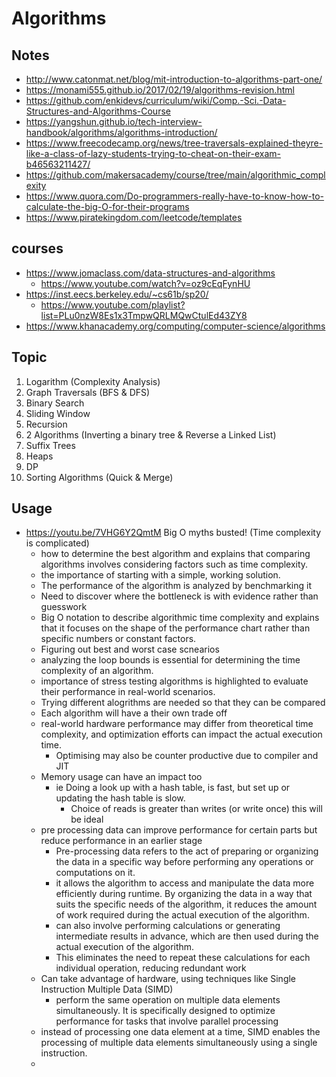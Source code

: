 # Algorithms

## Notes

- http://www.catonmat.net/blog/mit-introduction-to-algorithms-part-one/
- https://monami555.github.io/2017/02/19/algorithms-revision.html
- https://github.com/enkidevs/curriculum/wiki/Comp.-Sci.-Data-Structures-and-Algorithms-Course
- https://yangshun.github.io/tech-interview-handbook/algorithms/algorithms-introduction/
- https://www.freecodecamp.org/news/tree-traversals-explained-theyre-like-a-class-of-lazy-students-trying-to-cheat-on-their-exam-b46563211427/
- https://github.com/makersacademy/course/tree/main/algorithmic_complexity
- https://www.quora.com/Do-programmers-really-have-to-know-how-to-calculate-the-big-O-for-their-programs
- https://www.piratekingdom.com/leetcode/templates
## courses

- https://www.jomaclass.com/data-structures-and-algorithms
  - https://www.youtube.com/watch?v=oz9cEqFynHU
- https://inst.eecs.berkeley.edu/~cs61b/sp20/
  - https://www.youtube.com/playlist?list=PLu0nzW8Es1x3TmpwQRLMQwCtulEd43ZY8
- https://www.khanacademy.org/computing/computer-science/algorithms

## Topic

1. Logarithm (Complexity Analysis)
2. Graph Traversals (BFS & DFS)
3. Binary Search
4. Sliding Window
5. Recursion
6. 2 Algorithms (Inverting a binary tree & Reverse a Linked List)
7. Suffix Trees
8. Heaps
9. DP
10. Sorting Algorithms (Quick & Merge)

## Usage 

- https://youtu.be/7VHG6Y2QmtM Big O myths busted! (Time complexity is complicated)
  - how to determine the best algorithm and explains that comparing algorithms involves considering factors such as time complexity.
  - the importance of starting with a simple, working solution.
  - The performance of the algorithm is analyzed by benchmarking it
  - Need to discover where the  bottleneck is with evidence rather than guesswork 
  - Big O notation to describe algorithmic time complexity and explains that it focuses on the shape of the performance chart rather than specific numbers or constant factors.
  - Figuring out best and worst case scnearios
  - analyzing the loop bounds is essential for determining the time complexity of an algorithm.
  - importance of stress testing algorithms is highlighted to evaluate their performance in real-world scenarios.
  - Trying different alogrithms are needed so that they can be compared
  - Each algorithm will have a their own trade off
  - real-world hardware performance may differ from theoretical time complexity, and optimization efforts can impact the actual execution time.
    - Optimising may also be counter productive due to compiler and JIT
  - Memory usage can have an impact too
    - ie Doing a look up with a hash table, is fast, but set up or updating the hash table is slow. 
      - Choice of reads is greater than writes (or write once) this will be ideal
  - pre processing data can improve performance for certain parts but reduce performance in an earlier stage 
    - Pre-processing data refers to the act of preparing or organizing the data in a specific way before performing any operations or computations on it.
    - it allows the algorithm to access and manipulate the data more efficiently during runtime. By organizing the data in a way that suits the specific needs of the algorithm, it reduces the amount of work required during the actual execution of the algorithm.
    - can also involve performing calculations or generating intermediate results in advance, which are then used during the actual execution of the algorithm.
    - This eliminates the need to repeat these calculations for each individual operation, reducing redundant work 
  - Can take advantage of hardware, using techniques like Single Instruction Multiple Data (SIMD)
    - perform the same operation on multiple data elements simultaneously. It is specifically designed to optimize performance for tasks that involve parallel processing
  - instead of processing one data element at a time, SIMD enables the processing of multiple data elements simultaneously using a single instruction.
  - 

